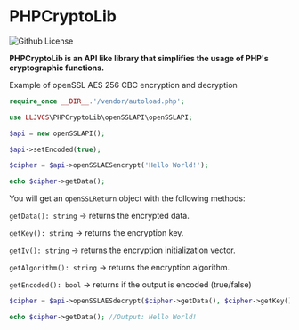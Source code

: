 # PHPCryptoLib

![Github License](https://img.shields.io/badge/License-MIT-green.svg)

**PHPCryptoLib is an API like library that simplifies the usage of PHP's cryptographic functions.**

Example of openSSL AES 256 CBC encryption and decryption
```php
require_once __DIR__.'/vendor/autoload.php';

use LLJVCS\PHPCryptoLib\openSSLAPI\openSSLAPI;

$api = new openSSLAPI();

$api->setEncoded(true);

$cipher = $api->openSSLAESencrypt('Hello World!');

echo $cipher->getData();

```
You will get an `openSSLReturn` object with the following methods:

`getData(): string` -> returns the encrypted data.

`getKey(): string` -> returns the encryption key.

`getIv(): string` -> returns the encryption initialization vector.

`getAlgorithm(): string` -> returns the encryption algorithm.

`getEncoded(): bool` -> returns if the output is encoded (true/false)

```php
$cipher = $api->openSSLAESdecrypt($cipher->getData(), $cipher->getKey(), $cipher->getIv(), $cipher->getAlgorithm(), $cipher->getEncoded());

echo $cipher->getData(); //Output: Hello World!
```

